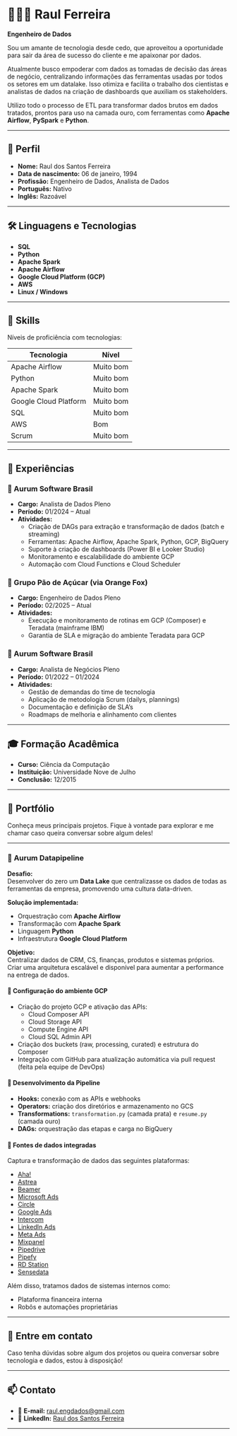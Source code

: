 # 👩🏻‍💻 Raul Ferreira

**Engenheiro de Dados**

Sou um amante de tecnologia desde cedo, que aproveitou a oportunidade para sair da área de sucesso do cliente e me apaixonar por dados.

Atualmente busco empoderar com dados as tomadas de decisão das áreas de negócio, centralizando informações das ferramentas usadas por todos os setores em um datalake. Isso otimiza e facilita o trabalho dos cientistas e analistas de dados na criação de dashboards que auxiliam os stakeholders.

Utilizo todo o processo de ETL para transformar dados brutos em dados tratados, prontos para uso na camada ouro, com ferramentas como **Apache Airflow**, **PySpark** e **Python**.

---

## 👤 Perfil

- **Nome:** Raul dos Santos Ferreira  
- **Data de nascimento:** 06 de janeiro, 1994  
- **Profissão:** Engenheiro de Dados, Analista de Dados  
- **Português:** Nativo  
- **Inglês:** Razoável

---

## 🛠️ Linguagens e Tecnologias

- **SQL**  
- **Python**  
- **Apache Spark**  
- **Apache Airflow**  
- **Google Cloud Platform (GCP)**  
- **AWS**  
- **Linux / Windows**

---

## 🚀 Skills

Níveis de proficiência com tecnologias:

| Tecnologia              | Nível       |
|-------------------------|-------------|
| Apache Airflow          | Muito bom   |
| Python                  | Muito bom   |
| Apache Spark            | Muito bom   |
| Google Cloud Platform   | Muito bom   |
| SQL                     | Muito bom   |
| AWS                     | Bom         |
| Scrum                   | Muito bom   |

---

## 💼 Experiências

### 🏢 Aurum Software Brasil
- **Cargo:** Analista de Dados Pleno  
- **Período:** 01/2024 – Atual  
- **Atividades:**  
  - Criação de DAGs para extração e transformação de dados (batch e streaming)
  - Ferramentas: Apache Airflow, Apache Spark, Python, GCP, BigQuery
  - Suporte à criação de dashboards (Power BI e Looker Studio)
  - Monitoramento e escalabilidade do ambiente GCP
  - Automação com Cloud Functions e Cloud Scheduler

### 🏢 Grupo Pão de Açúcar (via Orange Fox)
- **Cargo:** Engenheiro de Dados Pleno  
- **Período:** 02/2025 – Atual  
- **Atividades:**  
  - Execução e monitoramento de rotinas em GCP (Composer) e Teradata (mainframe IBM)
  - Garantia de SLA e migração do ambiente Teradata para GCP

### 🏢 Aurum Software Brasil
- **Cargo:** Analista de Negócios Pleno  
- **Período:** 01/2022 – 01/2024  
- **Atividades:**  
  - Gestão de demandas do time de tecnologia
  - Aplicação de metodologia Scrum (dailys, plannings)
  - Documentação e definição de SLA’s
  - Roadmaps de melhoria e alinhamento com clientes

---

## 🎓 Formação Acadêmica

- **Curso:** Ciência da Computação  
- **Instituição:** Universidade Nove de Julho  
- **Conclusão:** 12/2015

---

## 🌟 Portfólio

Conheça meus principais projetos. Fique à vontade para explorar e me chamar caso queira conversar sobre algum deles!

---

### 📌 **Aurum Datapipeline**

**Desafio:**  
Desenvolver do zero um **Data Lake** que centralizasse os dados de todas as ferramentas da empresa, promovendo uma cultura data-driven.

**Solução implementada:**  
- Orquestração com **Apache Airflow**
- Transformação com **Apache Spark**
- Linguagem **Python**
- Infraestrutura **Google Cloud Platform**

**Objetivo:**  
Centralizar dados de CRM, CS, finanças, produtos e sistemas próprios. Criar uma arquitetura escalável e disponível para aumentar a performance na entrega de dados.

#### 🔧 Configuração do ambiente GCP
- Criação do projeto GCP e ativação das APIs:
  - Cloud Composer API
  - Cloud Storage API
  - Compute Engine API
  - Cloud SQL Admin API
- Criação dos buckets (raw, processing, curated) e estrutura do Composer
- Integração com GitHub para atualização automática via pull request (feita pela equipe de DevOps)

#### 🧩 Desenvolvimento da Pipeline
- **Hooks:** conexão com as APIs e webhooks
- **Operators:** criação dos diretórios e armazenamento no GCS
- **Transformations:** `transformation.py` (camada prata) e `resume.py` (camada ouro)
- **DAGs:** orquestração das etapas e carga no BigQuery

#### 🔌 Fontes de dados integradas

Captura e transformação de dados das seguintes plataformas:

- [Aha!](https://www.aha.io/)
- [Astrea](https://www.astrea.net.br/)
- [Beamer](https://www.getbeamer.com/)
- [Microsoft Ads](https://ads.microsoft.com/)
- [Circle](https://circle.so/)
- [Google Ads](https://ads.google.com/)
- [Intercom](https://www.intercom.com/)
- [LinkedIn Ads](https://business.linkedin.com/marketing-solutions/ads)
- [Meta Ads](https://www.facebook.com/business/ads)
- [Mixpanel](https://mixpanel.com/)
- [Pipedrive](https://www.pipedrive.com/)
- [Pipefy](https://www.pipefy.com/)
- [RD Station](https://www.rdstation.com/)
- [Sensedata](https://sensedata.com.br/)

Além disso, tratamos dados de sistemas internos como:
- Plataforma financeira interna
- Robôs e automações proprietárias

---
## 🤝 Entre em contato

Caso tenha dúvidas sobre algum dos projetos ou queira conversar sobre tecnologia e dados, estou à disposição!

---
## 📫 Contato

- 📧 **E-mail:** raul.engdados@gmail.com  
- 💼 **LinkedIn:** [Raul dos Santos Ferreira](https://www.linkedin.com/in/raul-santos-ferreira/)

---
